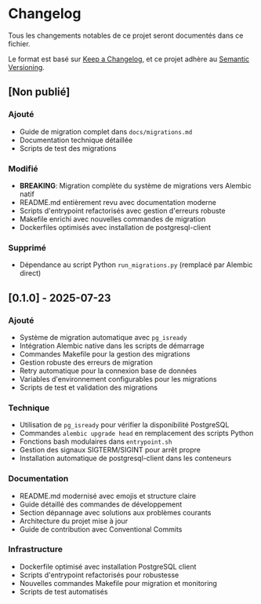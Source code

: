 # Changelog

Tous les changements notables de ce projet seront documentés dans ce fichier.

Le format est basé sur [Keep a Changelog](https://keepachangelog.com/fr/1.0.0/),
et ce projet adhère au [Semantic Versioning](https://semver.org/spec/v2.0.0.html).

## [Non publié]

### Ajouté
- Guide de migration complet dans `docs/migrations.md`
- Documentation technique détaillée
- Scripts de test des migrations

### Modifié
- **BREAKING**: Migration complète du système de migrations vers Alembic natif
- README.md entièrement revu avec documentation moderne
- Scripts d'entrypoint refactorisés avec gestion d'erreurs robuste
- Makefile enrichi avec nouvelles commandes de migration
- Dockerfiles optimisés avec installation de postgresql-client

### Supprimé
- Dépendance au script Python `run_migrations.py` (remplacé par Alembic direct)

## [0.1.0] - 2025-07-23

### Ajouté
- Système de migration automatique avec `pg_isready`
- Intégration Alembic native dans les scripts de démarrage
- Commandes Makefile pour la gestion des migrations
- Gestion robuste des erreurs de migration
- Retry automatique pour la connexion base de données
- Variables d'environnement configurables pour les migrations
- Scripts de test et validation des migrations

### Technique
- Utilisation de `pg_isready` pour vérifier la disponibilité PostgreSQL
- Commandes `alembic upgrade head` en remplacement des scripts Python
- Fonctions bash modulaires dans `entrypoint.sh`
- Gestion des signaux SIGTERM/SIGINT pour arrêt propre
- Installation automatique de postgresql-client dans les conteneurs

### Documentation
- README.md modernisé avec emojis et structure claire
- Guide détaillé des commandes de développement
- Section dépannage avec solutions aux problèmes courants
- Architecture du projet mise à jour
- Guide de contribution avec Conventional Commits

### Infrastructure
- Dockerfile optimisé avec installation PostgreSQL client
- Scripts d'entrypoint refactorisés pour robustesse
- Nouvelles commandes Makefile pour migration et monitoring
- Scripts de test automatisés
